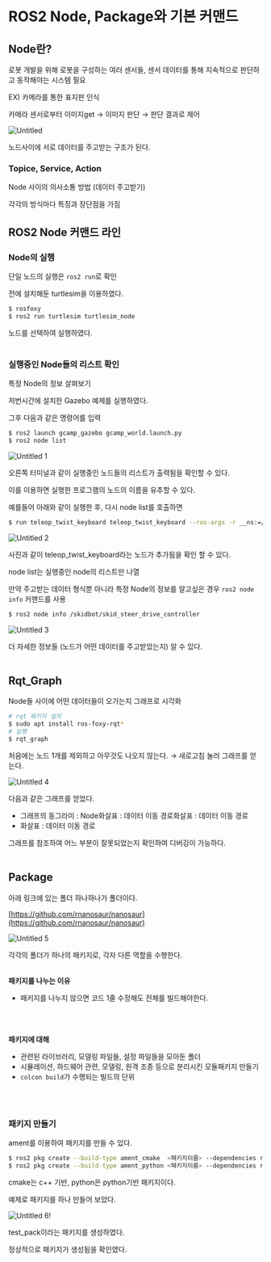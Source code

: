 # ROS2  Node, Package와 기본 커맨드


## Node란?


 로봇 개발을 위해 로봇을 구성하는 여러 센서들, 센서 데이터를 통해 지속적으로 판단하고 동작해야는 시스템 필요

 EX) 카메라를 통한 표지판 인식

 카메라 센서로부터 이미지get → 이미지 판단 → 판단 결과로 제어

 ![Untitled](https://user-images.githubusercontent.com/80799025/177294910-a7da2a9b-fc91-4873-8c5f-34125834b48a.png)

 노드사이에 서로 데이터를 주고받는 구조가 된다.


### Topice, Service, Action


 Node 사이의 의사소통 방법 (데이터 주고받기)

 각각의 방식마다 특징과 장단점을 가짐

## ROS2 Node 커맨드 라인



### Node의 실행


 단일 노드의 실행은  `ros2 run`로 확인

 전에 설치해둔 turtlesim을 이용하였다.

```bash
$ rosfoxy
$ ros2 run turtlesim turtlesim_node
```

 노드를 선택하여 실행하였다.
  </br>
 </br>
### 실행중인 Node들의 리스트 확인



 특정 Node의 정보 살펴보기

 저번시간에 설치한 Gazebo 예제를 실행하였다.

 그후 다음과 같은 명령어를 입력

```bash
$ ros2 launch gcamp_gazebo gcamp_world.launch.py
$ ros2 node list
```

 ![Untitled 1](https://user-images.githubusercontent.com/80799025/177294955-ae420c30-13b9-42d3-8136-c1ab215a26fe.png)


 오른쪽 터미널과 같이 실행중인 노드들의 리스트가 출력됨을 확인할 수 있다.

 이를 이용하면 실행한 프로그램의 노드의 이름을 유추할 수 있다.

 예를들어 아래와 같이 실행한 후, 다시 node list를 호출하면

```bash
$ run teleop_twist_keyboard teleop_twist_keyboard --ros-args -r __ns:=/skidbot
```

![Untitled 2](https://user-images.githubusercontent.com/80799025/177295616-06cbb051-858f-4347-990a-5e78c524fda5.png)

사진과 같이 teleop_twist_keyboard라는 노드가 추가됨을 확인 할 수 있다.

node list는 실행중인 node의 리스트만 나열

만약 주고받는 데이터 형식뿐 아니라 특정 Node의 정보를 알고싶은 경우 `ros2 node info` 커맨드를 사용

```bash
$ ros2 node info /skidbot/skid_steer_drive_controller
```

 ![Untitled 3](https://user-images.githubusercontent.com/80799025/177295707-edf634e7-62ab-4196-b833-5b6a2e280e0d.png)

 더 자세한 정보들 (노드가 어떤 데이터를 주고받았는지) 알 수 있다.
  </br>
 </br>
 
## Rqt_Graph



 Node들 사이에 어떤 데이터들이 오가는지 그래프로 시각화

```bash
# rqt 패키지 설치
$ sudo apt install ros-foxy-rqt*
# 실행
$ rqt_graph
```

 처음에는 노드 1개를 제외하고 아무것도 나오지 않는다.  → 새로고침 눌러 그래프를 얻는다.

![Untitled 4](https://user-images.githubusercontent.com/80799025/177295757-dc2dbb58-d6ef-407c-acc8-181206fe12ac.png)

 다음과 같은 그래프를 얻었다.

 - 그래프의 동그라미 : Node화살표 : 데이터 이동 경로화살표 : 데이터 이동 경로
 - 화살표 : 데이터 이동 경로

 그래프를 참조하여 어느 부분이 잘못되었는지 확인하여 디버깅이 가능하다.
  </br>
 </br>
 
## Package



 아래 링크에 있는 폴더 하나하나가 폴더이다.

 [https://github.com/rnanosaur/nanosaur](https://github.com/rnanosaur/nanosaur)

![Untitled 5](https://user-images.githubusercontent.com/80799025/177295779-bf5f866d-b70c-4bf6-8bbf-d4dbd19f79fc.png)


 각각의 폴더가 하나의 패키지로, 각자 다른 역할을 수행한다.
  </br>
 </br>
 
**패키지를 나누는 이유**

 - 패키지를 나누지 않으면 코드 1줄 수정해도 전체를 빌드해야한다.
 </br>
 </br>
 
 **패키지에 대해**

 - 관련된 라이브러리, 모델링 파일들, 설정 파일들을 모아둔 폴더
 - 시뮬레이션, 하드웨어 관련, 모델링, 원격 조종 등으로 분리시킨 모듈패키지 만들기
 - `colcon build`가 수행되는 빌드의 단위
 </br>
  </br>
  
### 패키지 만들기



 ament를 이용하여 패키지를 만들 수 있다.

```bash
$ ros2 pkg create --build-type ament_cmake  <패키지이름> --dependencies rclcpp <종속성> 
$ ros2 pkg create --build-type ament_python <패키지이름> --dependencies rclpy <종속성> 
```

 cmake는 c++ 기반,  python은  python기반 패키지이다.

 예제로 패키지를 하나 만들어 보았다.

![Untitled 6](https://user-images.githubusercontent.com/80799025/177295809-07cd2c8e-aaa2-43e9-8a90-648f7c846e02.png)!

 test_pack이라는 패키지를 생성하였다.

 정상적으로 패키지가 생성됨을 확인였다.
